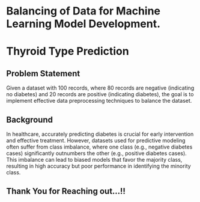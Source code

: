 # Balancing of Data for Machine Learning Model Development.

# Thyroid Type Prediction

## Problem Statement
Given a dataset with 100 records, where 80 records are negative (indicating no diabetes) and 20 records are positive (indicating diabetes), the goal is to implement effective data preprocessing techniques to balance the dataset.

## Background
In healthcare, accurately predicting diabetes is crucial for early intervention and effective treatment. However, datasets used for predictive modeling often suffer from class imbalance, where one class (e.g., negative diabetes cases) significantly outnumbers the other (e.g., positive diabetes cases). This imbalance can lead to biased models that favor the majority class, resulting in high accuracy but poor performance in identifying the minority class.







## Thank You for Reaching out...!!
